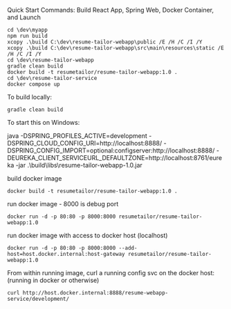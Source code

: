 Quick Start Commands: Build React App, Spring Web, Docker Container, and Launch

	cd \dev\myapp
	npm run build
	xcopy .\build C:\dev\resume-tailor-webapp\public /E /H /C /I /Y
	xcopy .\build C:\dev\resume-tailor-webapp\src\main\resources\static /E /H /C /I /Y
	cd \dev\resume-tailor-webapp
	gradle clean build
	docker build -t resumetailor/resume-tailor-webapp:1.0 .
	cd \dev\resume-tailor-service
	docker compose up
	

To build locally:
	
	gradle clean build


To start this on Windows:

java -DSPRING_PROFILES_ACTIVE=development -DSPRING_CLOUD_CONFIG_URI=http://localhost:8888/ -DSPRING_CONFIG_IMPORT=optional:configserver:http://localhost:8888/ -DEUREKA_CLIENT_SERVICEURL_DEFAULTZONE=http://localhost:8761/eureka -jar .\build\libs\resume-tailor-webapp-1.0.jar

build docker image

	docker build -t resumetailor/resume-tailor-webapp:1.0 .
	
run docker image - 8000 is debug port

	docker run -d -p 80:80 -p 8000:8000 resumetailor/resume-tailor-webapp:1.0
	
run docker image with access to docker host (localhost)

	docker run -d -p 80:80 -p 8000:8000 --add-host=host.docker.internal:host-gateway resumetailor/resume-tailor-webapp:1.0

From within running image, curl a running config svc on the docker host:  (running in docker or otherwise)

	curl http://host.docker.internal:8888/resume-webapp-service/development/	